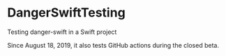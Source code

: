 # DangerSwiftTesting

Testing danger-swift in a Swift project

Since August 18, 2019, it also tests GitHub actions during the closed beta.

